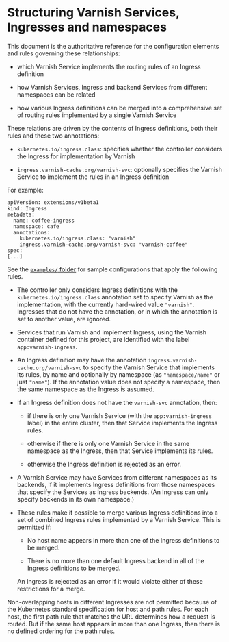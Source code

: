 # Structuring Varnish Services, Ingresses and namespaces

This document is the authoritative reference for the configuration
elements and rules governing these relationships:

* which Varnish Service implements the routing rules of an Ingress
  definition

* how Varnish Services, Ingress and backend Services from different
  namespaces can be related

* how various Ingress definitions can be merged into a comprehensive
  set of routing rules implemented by a single Varnish Service

These relations are driven by the contents of Ingress definitions,
both their rules and these two annotations:

* ``kubernetes.io/ingress.class``: specifies whether the controller
  considers the Ingress for implementation by Varnish

* ``ingress.varnish-cache.org/varnish-svc``: optionally specifies
  the Varnish Service to implement the rules in an Ingress definition

For example:

```
apiVersion: extensions/v1beta1
kind: Ingress
metadata:
  name: coffee-ingress
  namespace: cafe
  annotations:
    kubernetes.io/ingress.class: "varnish"
    ingress.varnish-cache.org/varnish-svc: "varnish-coffee"
spec:
[...]
```

See the [``examples/`` folder](/examples/architectures/) for sample
configurations that apply the following rules.

* The controller only considers Ingress definitions with the
  ``kubernetes.io/ingress.class`` annotation set to specify Varnish as
  the implementation, with the currently hard-wired value
  ``"varnish"``.  Ingresses that do not have the annotation, or in
  which the annotation is set to another value, are ignored.

* Services that run Varnish and implement Ingress, using the
  Varnish container defined for this project, are identified
  with the label ``app:varnish-ingress``.

* An Ingress definition may have the annotation
  ``ingress.varnish-cache.org/varnish-svc`` to specify the Varnish
  Service that implements its rules, by name and optionally by
  namespace (as ``"namespace/name"`` or just ``"name"``). If the
  annotation value does not specify a namespace, then the same
  namespace as the Ingress is assumed.

* If an Ingress definition does not have the ``varnish-svc``
  annotation, then:

    * if there is only one Varnish Service (with the
      ``app:varnish-ingress`` label) in the entire cluster, then that
      Service implements the Ingress rules.

    * otherwise if there is only one Varnish Service in the same
      namespace as the Ingress, then that Service implements its
      rules.

    * otherwise the Ingress definition is rejected as an error.

* A Varnish Service may have Services from different namespaces as its
  backends, if it implements Ingress definitions from those namespaces
  that specify the Services as Ingress backends.  (An Ingress can only
  specify backends in its own namespace.)

* These rules make it possible to merge various Ingress definitions
  into a set of combined Ingress rules implemented by a Varnish
  Service. This is permitted if:

    * No host name appears in more than one of the Ingress definitions
      to be merged.

    * There is no more than one default Ingress backend in all of the
      Ingress definitions to be merged.

  An Ingress is rejected as an error if it would violate either of
  these restrictions for a merge.

Non-overlapping hosts in different Ingresses are not permitted because
of the Kubernetes standard specification for host and path rules. For
each host, the first path rule that matches the URL determines how a
request is routed. But if the same host appears in more than one
Ingress, then there is no defined ordering for the path rules.
